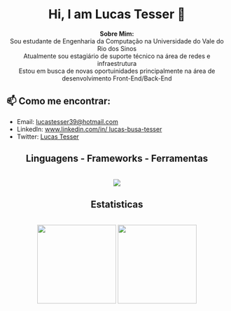 <h1 align="center">Hi, I am Lucas Tesser 👋</h1>
<p align="center">
  <strong>Sobre Mim:</strong>
  <br>
  Sou estudante de Engenharia da Computação na Universidade do Vale do Rio dos Sinos <br>
  Atualmente sou estagiário de suporte técnico na área de redes e infraestrutura <br>
  Estou em busca de novas oportuinidades principalmente na área de desenvolvimento Front-End/Back-End
</p>

<h2>📫 Como me encontrar:</h2>
<ul>
  <li>Email: <a href="mailto:seu-email@example.com">lucastesser39@hotmail.com</a></li>
  <li>LinkedIn: <a href="https://linkedin.com/in/seu-perfil" target="_blank">www.linkedin.com/in/
lucas-busa-tesser
</a></li>
  <li>Twitter: <a href="https://twitter.com/Lucas56474078" target="_blank">Lucas Tesser</a></li>
</ul>
<h2 align="center">Linguagens - Frameworks - Ferramentas</h2>
<br/>
<div align="center">
  <img src="https://skillicons.dev/icons?i=vscode,git,github,html,css,figma,python,pycharm,javascript,nodejs,wordpress,windows,notion,mysql" />
<br>
</div>
<h2 align="center">Estatisticas</h2>
<br>
<div align=center>
  <img height="180em" src="https://github-readme-stats.vercel.app/api?username=tesserlucas&show_icons=true&theme=react&include_all_commits=true&count_private=true"/>
  <img height="180em" src="https://github-readme-stats.vercel.app/api/top-langs/?username=tesserlucas&layout=compact&langs_count=7&theme=react"/>
</div>
